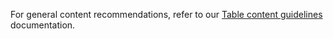 For general content recommendations, refer to our [Table content guidelines](/content/table-guidelines) documentation.